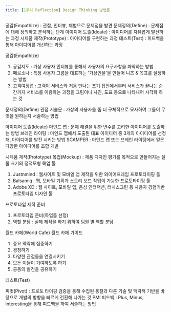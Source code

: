 ```yaml
---
title: [1주차 Reflection] Design Thinking 방법론
---
```

공감(Empathize) : 관찰, 인터뷰, 체험으로 문제점을 발견
문제정의(Define) : 문제점에 대해 정의하고 분석하는 단계
아이디어 도출(Ideate) : 아이디어를 자유롭게 발산하는 과정
시제품 제작(Prototype) : 아이디어를 구현하는 과정
테스트(Test) : 피드백을 통해 아이디어를 개선하는 과정

공감(Empathize)
1) 공감지도 : 가상 사용자 인터뷰를 통해서 사용자의 요구사항을 파악하는 방법
2) 페르소나 : 특정 사용자 그룹을 대표하는 '가상인물'을 만들어 니즈 & 목표를 설정하는 방법
3) 고객여정맵 : 고객이 서비스와 처음 만나는 초기 접전에서부터 서비스가 끝나는 순간까지 서비스를 이용하는 과정을 그림이나 사진, 도표 등으로 나타내어 시각화 하는 것

문제정의(Define)
관점 서술문 : 가상의 사용자를 좀 더 구체적으로 묘사하여 그들이 무엇을 원하는지 서술하는 방법

아이디어 도출(Ideate)
마인드 맵 : 문제 해결을 위한 변수를 고려한 아이디어를 도출하는 방법
브레인 라이팅 : 마인드 맵에서 도출된 대표 아이디어 중 3개의 아이디어를 선정 해, 아이디어를 발전 시키는 방법
SCAMPER : 마인드 맵 또는 브레인 라이팅에서 얻은 다양한 아이디어를 조합 개발

시제품 제작(Prototype)
목업(Mockup) : 제품 디자인 평가를 목적으로 만들어지는 실물 크기의 정적모형
목업 툴
1) Justnmind : 웹사이트 및 모바일 앱 제작을 위한 와이어프레임 프로토타이핑 툴
2) Balsamiq : 웹, 모바일 기획과 스토리 보드 작업이 가능한 프로토타이핑 툴
3) Adobe XD : 웹 사이트, 모바일 앱, 음성 인터랙션, 터치스크린 등 사용자 경험기반 프로토타입 디자인 툴

프로토타입 제작 준비
1) 프로토타입 준비(목업툴 선정)
2) 역할 분담 : 실제 제작을 하기 위하여 팀원 별 역할 분담

월드 카페(World Cafe)
월드 카페 가이드
1) 중요 맥락에 집중하기
2) 경청하기
3) 다양한 관점들을 연결시키기
4) 모든 이들이 기여하도록 하기
5) 공동의 발견을 공유하기


테스트(Test)

피벗(Pivot) : 프로토 타이핑 검증을 통해 수집된 통찰과 다른 기술 및 맥락적 기반을 바탕으로 개발의 방향을 빠르게 전환해 나가는 것
PMI 피드백 : Plus, Minus, Interesting을 통해 피드백을 하여 서술하는 방법
